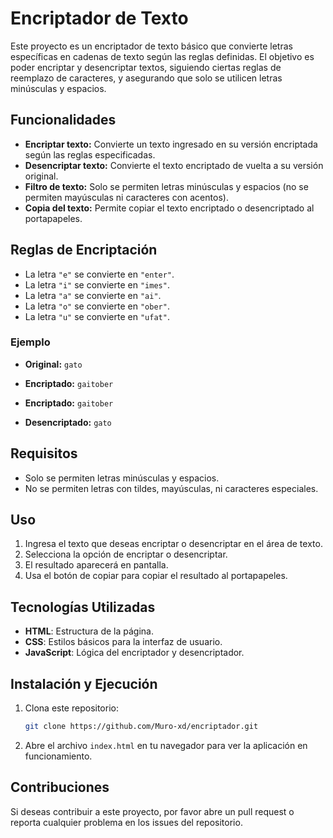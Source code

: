# Encriptador de Texto

Este proyecto es un encriptador de texto básico que convierte letras específicas en cadenas de texto según las reglas definidas. El objetivo es poder encriptar y desencriptar textos, siguiendo ciertas reglas de reemplazo de caracteres, y asegurando que solo se utilicen letras minúsculas y espacios.

## Funcionalidades

- **Encriptar texto:** Convierte un texto ingresado en su versión encriptada según las reglas especificadas.
- **Desencriptar texto:** Convierte el texto encriptado de vuelta a su versión original.
- **Filtro de texto:** Solo se permiten letras minúsculas y espacios (no se permiten mayúsculas ni caracteres con acentos).
- **Copia del texto:** Permite copiar el texto encriptado o desencriptado al portapapeles.

## Reglas de Encriptación

- La letra `"e"` se convierte en `"enter"`.
- La letra `"i"` se convierte en `"imes"`.
- La letra `"a"` se convierte en `"ai"`.
- La letra `"o"` se convierte en `"ober"`.
- La letra `"u"` se convierte en `"ufat"`.

### Ejemplo

- **Original:** `gato`
- **Encriptado:** `gaitober`

- **Encriptado:** `gaitober`
- **Desencriptado:** `gato`

## Requisitos

- Solo se permiten letras minúsculas y espacios.
- No se permiten letras con tildes, mayúsculas, ni caracteres especiales.

## Uso

1. Ingresa el texto que deseas encriptar o desencriptar en el área de texto.
2. Selecciona la opción de encriptar o desencriptar.
3. El resultado aparecerá en pantalla.
4. Usa el botón de copiar para copiar el resultado al portapapeles.

## Tecnologías Utilizadas

- **HTML**: Estructura de la página.
- **CSS**: Estilos básicos para la interfaz de usuario.
- **JavaScript**: Lógica del encriptador y desencriptador.

## Instalación y Ejecución

1. Clona este repositorio:

   ```bash
   git clone https://github.com/Muro-xd/encriptador.git

2. Abre el archivo `index.html` en tu navegador para ver la aplicación en funcionamiento.

## Contribuciones
Si deseas contribuir a este proyecto, por favor abre un pull request o reporta cualquier problema en los issues del repositorio.



